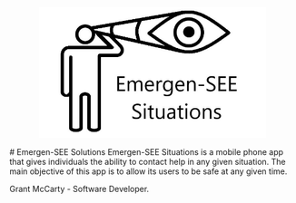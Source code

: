 <p align="center">
<img src="https://github.com/GrantMcCarty/Emergen-SEE-Situations/blob/master/Emergen-SEE.jpg"
alt="Emergen-SEE Situations"
width="400"
/>
</p>
# Emergen-SEE Solutions
Emergen-SEE Situations is a mobile phone app that gives individuals the ability to contact help in any given situation. The main objective of this app is to allow its users to be safe at any given time.

Grant McCarty - Software Developer.
